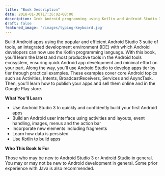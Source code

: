 ```yaml
---
title: "Book Description"
date: 2018-01-30T17:36:02+08:00
description: Grok Android programming using Kotlin and Android Studio 3
draft: false
featured_image: '/images/typing-keyboard.jpg'
---
```


Build Android apps using the popular and efficient Android Studio 3 suite of tools, an integrated development environment (IDE) with which Android developers can now use the Kotlin programming language. With this book, you’ll learn the latest and most productive tools in the Android tools ecosystem, ensuring quick Android app development and minimal effort on your part.  Along the way, you’ll use Android Studio to develop apps tier by tier through practical examples. These examples cover core Android topics such as Activities, Intents, BroadcastReceivers, Services and AsyncTask. Then, you’ll learn how to publish your apps and sell them online and in the Google Play store.

**What You’ll Learn**

* Use Android Studio 3 to quickly and confidently build your first Android apps
* Build an Android user interface using activities and layouts, event handling, images, menus and the action bar
* Incorporate new elements including fragments
* Learn how data is persisted 
* Use Kotlin to build apps

**Who This Book Is For**

Those who may be new to Android Studio 3 or Android Studio in general. You may or may not be new to Android development in general. Some prior experience with Java is also recommended.